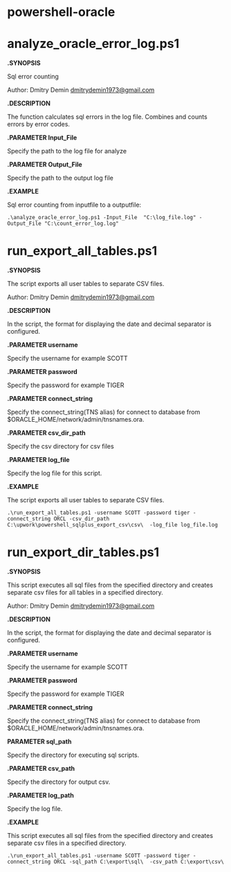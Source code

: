 # powershell-oracle 

# analyze_oracle_error_log.ps1

**.SYNOPSIS**

 Sql error counting
  
 Author: Dmitry Demin dmitrydemin1973@gmail.com
   
**.DESCRIPTION**

  The function calculates sql errors in the log file. Combines and counts errors by error codes.
    
**.PARAMETER Input_File**
    
  Specify the path to the log file for analyze 
    
**.PARAMETER Output_File**

 Specify the path to the output log file 
    
 **.EXAMPLE**
 
 Sql error counting from inputfile to a outputfile:
    
    .\analyze_oracle_error_log.ps1 -Input_File  "C:\log_file.log" -Output_File "C:\count_error_log.log"

# run_export_all_tables.ps1 

**.SYNOPSIS**

  The script exports all user tables to separate CSV files.
  
  Author: Dmitry Demin dmitrydemin1973@gmail.com
  
**.DESCRIPTION**

   In the script, the format for displaying the date and decimal separator is configured.
   
**.PARAMETER username**

  Specify the username  for example SCOTT
  
**.PARAMETER password**

  Specify the password  for example TIGER
  
**.PARAMETER connect_string**

  Specify the connect_string(TNS alias)  for connect to database from $ORACLE_HOME/network/admin/tnsnames.ora.  
  
 **.PARAMETER csv_dir_path**
 
  Specify the csv directory for csv files
  
**.PARAMETER  log_file**

  Specify the  log file for this script.  
  
**.EXAMPLE**

The script exports all user tables to separate CSV files.

    .\run_export_all_tables.ps1 -username SCOTT -password tiger -connect_string ORCL -csv_dir_path C:\upwork\powershell_sqlplus_export_csv\csv\  -log_file log_file.log
>

# run_export_dir_tables.ps1

**.SYNOPSIS**

   This script executes all sql files from the specified directory and creates separate csv files for all tables in a specified directory.
  
   Author: Dmitry Demin dmitrydemin1973@gmail.com

**.DESCRIPTION**

   In the script, the format for displaying the date and decimal separator is configured.

**.PARAMETER username**

   Specify the username  for example SCOTT

**.PARAMETER password**

   Specify the password  for example TIGER

**.PARAMETER connect_string**
    
   Specify the connect_string(TNS alias)  for connect to database from $ORACLE_HOME/network/admin/tnsnames.ora.  

**PARAMETER sql_path**

   Specify the directory for executing sql scripts.

**.PARAMETER csv_path**

   Specify the directory for output csv.

**.PARAMETER log_path**

   Specify the log file.

 **.EXAMPLE**
 
   This script executes all sql files from the specified directory and creates separate csv files in a specified directory.
     
    .\run_export_all_tables.ps1 -username SCOTT -password tiger -connect_string ORCL -sql_path C:\export\sql\  -csv_path C:\export\csv\


